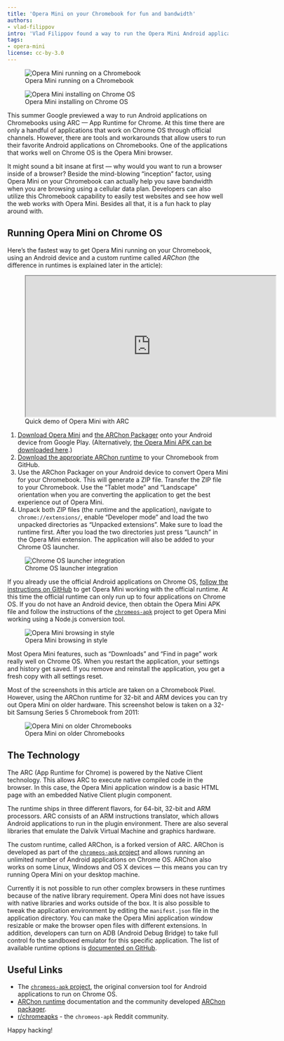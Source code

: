 ```yaml
---
title: 'Opera Mini on your Chromebook for fun and bandwidth'
authors:
- vlad-filippov
intro: 'Vlad Filippov found a way to run the Opera Mini Android application on Chrome OS.'
tags:
- opera-mini
license: cc-by-3.0
---
```


<figure block="figure">
	<img elem="media" src="{{ page.id }}/great-success.jpg" alt="Opera Mini running on a Chromebook">
	<figcaption elem="caption">Opera Mini running on a Chromebook</figcaption>
</figure>

<figure block="figure" mod="right">
	<img elem="media" mod="half" src="{{ page.id }}/installing.jpg" alt="Opera Mini installing on Chrome OS">
	<figcaption elem="caption">Opera Mini installing on Chrome OS</figcaption>
</figure>

This summer Google previewed a way to run Android applications on Chromebooks using ARC — App Runtime for Chrome. At this time there are only a handful of applications that work on Chrome OS through official channels. However, there are tools and workarounds that allow users to run their favorite Android applications on Chromebooks. One of the applications that works well on Chrome OS is the Opera Mini browser.

It might sound a bit insane at first — why would you want to run a browser inside of a browser? Beside the mind-blowing “inception” factor, using Opera Mini on your Chromebook can actually help you save bandwidth when you are browsing using a cellular data plan. Developers can also utilize this Chromebook capability to easily test websites and see how well the web works with Opera Mini. Besides all that, it is a fun hack to play around with.

## Running Opera Mini on Chrome OS

Here’s the fastest way to get Opera Mini running on your Chromebook, using an Android device and a custom runtime called _ARChon_ (the difference in runtimes is explained later in the article):

<figure block="figure">
	<iframe src="https://www.youtube.com/embed/FA2UDyTB7lI" width="570" height="320" allowfullscreen elem="media"></iframe>
	<figcaption elem="caption">Quick demo of Opera Mini with ARC</figcaption>
</figure>

1. [Download Opera Mini](https://play.google.com/store/apps/details?id=com.opera.mini.android&hl=en) and [the ARChon Packager](https://play.google.com/store/apps/details?id=me.bpear.archonpackager&hl=en) onto your Android device from Google Play. (Alternatively, [the Opera Mini APK can be downloaded here](http://www.opera.com/mobile/download/versions/).)
2. [Download the appropriate ARChon runtime](https://github.com/vladikoff/chromeos-apk/blob/master/archon.md#instructions) to your Chromebook from GitHub.
3. Use the ARChon Packager on your Android device to convert Opera Mini for your Chromebook. This will generate a ZIP file. Transfer the ZIP file to your Chromebook. Use the “Tablet mode” and “Landscape” orientation when you are converting the application to get the best experience out of Opera Mini.
4. Unpack both ZIP files (the runtime and the application), navigate to
 `chrome://extensions/`, enable “Developer mode” and load the two unpacked directories as “Unpacked extensions”. Make sure to load the runtime first. After you load the two directories just press “Launch” in the Opera Mini extension. The application will also be added to your Chrome OS launcher.

<figure block="figure">
	<img elem="media" src="{{ page.id }}/chrome-os-launcher.jpg" alt="Chrome OS launcher integration">
	<figcaption elem="caption">Chrome OS launcher integration</figcaption>
</figure>

If you already use the official Android applications on Chrome OS, [follow the instructions on GitHub](https://github.com/vladikoff/chromeos-apk#setup-for-chrome-os--app-conversion) to get Opera Mini working with the official runtime. At this time the official runtime can only run up to four applications on Chrome OS. If you do not have an Android device, then obtain the Opera Mini APK file and follow the instructions of the [`chromeos-apk`](https://github.com/vladikoff/chromeos-apk) project to get Opera Mini working using a Node.js conversion tool.

<figure block="figure">
	<img elem="media" src="{{ page.id }}/opera-mini-web-page.jpg" alt="Opera Mini browsing in style">
	<figcaption elem="caption">Opera Mini browsing in style</figcaption>
</figure>

Most Opera Mini features, such as “Downloads” and “Find in page” work really well on Chrome OS. When you restart the application, your settings and history get saved. If you remove and reinstall the application, you get a fresh copy with all settings reset.

Most of the screenshots in this article are taken on a Chromebook Pixel. However, using the ARChon runtime for 32-bit and ARM devices you can try out Opera Mini on older hardware. This screenshot below is taken on a 32-bit Samsung Series 5 Chromebook from 2011:

<figure block="figure">
	<img elem="media" src="{{ page.id }}/old-hardware.jpg" alt="Opera Mini on older Chromebooks">
	<figcaption elem="caption">Opera Mini on older Chromebooks</figcaption>
</figure>

## The Technology

The ARC (App Runtime for Chrome) is powered by the Native Client technology. This allows ARC to execute native compiled code in the browser. In this case, the Opera Mini application window is a basic HTML page with an embedded Native Client plugin component.

The runtime ships in three different flavors, for 64-bit, 32-bit and ARM processors. ARC consists of an ARM instructions translator, which allows Android applications to run in the plugin environment. There are also several libraries that emulate the Dalvik Virtual Machine and graphics hardware.

The custom runtime, called ARChon, is a forked version of ARC. ARChon is developed as part of the [`chromeos-apk` project](https://github.com/vladikoff/chromeos-apk/blob/master/archon.md) and allows running an unlimited number of Android applications on Chrome OS. ARChon also works on some Linux, Windows and OS X devices — this means you can try running Opera Mini on your desktop machine.

Currently it is not possible to run other complex browsers in these runtimes because of the native library requirement. Opera Mini does not have issues with native libraries and works outside of the box. It is also possible to tweak the application environment by editing the `manifest.json` file in the application directory. You can make the Opera Mini application window resizable or make the browser open files with different extensions. In addition, developers can turn on ADB (Android Debug Bridge) to take full control fo the sandboxed emulator for this specific application. The list of available runtime options is [documented on GitHub](https://github.com/vladikoff/chromeos-apk/blob/master/manifest.md).

## Useful Links

- The [`chromeos-apk` project](https://github.com/vladikoff/chromeos-apk/blob/master/archon.md), the original conversion tool for Android applications to run on Chrome OS.
- [ARChon runtime](https://github.com/vladikoff/chromeos-apk/blob/master/archon.md) documentation and the community developed [ARChon packager](https://play.google.com/store/apps/details?id=me.bpear.archonpackager&hl=en).
- [r/chromeapks](http://www.reddit.com/r/chromeapks) - the `chromeos-apk` Reddit community.

Happy hacking!
